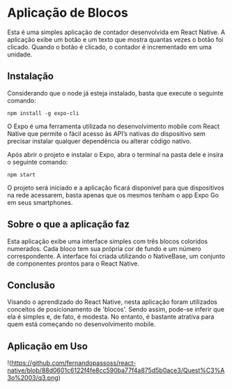 
# Aplicação de Blocos

Esta é uma simples aplicação de contador desenvolvida em React Native. A aplicação exibe um botão e um texto que mostra quantas vezes o botão foi clicado. Quando o botão é clicado, o contador é incrementado em uma unidade.


## Instalação

Considerando que o node já esteja instalado, basta que execute o seguinte comando: 
```
npm install -g expo-cli
```
O Expo é uma ferramenta utilizada no desenvolvimento mobile com React Native que permite o fácil acesso às API’s nativas do dispositivo sem precisar instalar qualquer dependência ou alterar código nativo.

Após abrir o projeto e instalar o Expo, abra o terminal na pasta dele e insira o seguinte comando:

```
npm start
```
O projeto será iniciado e a aplicação ficará disponível para que dispositivos na rede acessarem, basta apenas que os mesmos tenham o app Expo Go em seus smartphones.

## Sobre o que a aplicação faz
Esta aplicação exibe uma interface simples com três blocos coloridos numerados. Cada bloco tem sua própria cor de fundo e um número correspondente. A interface foi criada utilizando o NativeBase, um conjunto de componentes prontos para o React Native.
## Conclusão

Visando o aprendizado do React Native, nesta aplicação foram utilizados conceitos de posicionamento de 'blocos'. Sendo assim, pode-se inferir que ela é simples e, de fato, é modesta. No entanto, é bastante atrativa para quem está começando no desenvolvimento mobile.

## Aplicação em Uso
!(https://github.com/fernandopassoss/react-native/blob/88d0601c6122f4fe8cc590ba77f4a875d5b0ace3/Quest%C3%A3o%2003/q3.png)
